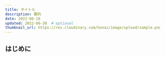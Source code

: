 ```yaml
---
title: タイトル
description: 要約
date: 2022-06-16
updated: 2022-06-30  # optional
thumbnail_url: https://res.cloudinary.com/honai/image/upload/sample.png  # optional
---
```

<!-- DO NOT USE h1 -->
## はじめに
